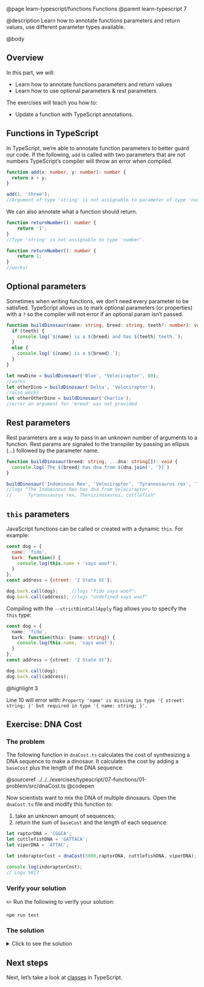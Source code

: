 @page learn-typescript/functions Functions
@parent learn-typescript 7

@description Learn how to annotate functions parameters and return values, use different parameter types available.

@body

## Overview

In this part, we will:

- Learn how to annotate functions parameters and return values
- Learn how to use optional parameters & rest parameters

The exercises will teach you how to:
- Update a function with TypeScript annotations.

## Functions in TypeScript

In TypeScript, we’re able to annotate function parameters to better guard our code. If the following, `add` is called  with two parameters that are not numbers TypeScript’s compiler will throw an error when compiled.

```typescript
function add(x: number, y: number): number {
  return x + y;
}

add(1, 'three');
//Argument of type 'string' is not assignable to parameter of type 'number'.
```

We can also annotate what a function should return.

```typescript
function returnNumber(): number {
    return '1';
}
//Type 'string' is not assignable to type 'number'.

function returnNumber(): number {
    return 1;
}
//works!
```

## Optional parameters

Sometimes when writing functions, we don’t need every parameter to be satisfied. TypeScript allows us to mark optional parameters (or properties) with a ``?`` so the compiler will not error if an optional param isn’t passed.

```typescript
function buildDinosaur(name: string, breed: string, teeth?: number): void {
  if (teeth) {
    console.log(`${name} is a ${breed} and has ${teeth} teeth.`);
  }
  else {
    console.log(`${name} is a ${breed}.`);
  }
}

let newDino = buildDinosaur('Blue', 'Velociraptor', 80);
//works
let otherDino = buildDinosaur('Delta', 'Velociraptor');
//also works
let otherOtherDino = buildDinosaur('Charlie');
//error an argument for 'breed' was not provided
```

## Rest parameters

Rest parameters are a way to pass in an unknown number of arguments to a function. Rest params are signaled to the transpiler by passing an ellipsis (...) followed by the parameter name.

```typescript
function buildDinosaur(breed: string, ...dna: string[]): void {
  console.log(`The ${breed} has dna from ${dna.join(', ')}`)
}

buildDinosaur('Indominous Rex', 'Velociraptor', 'Tyrannosaurus rex', 'Therizinosaurus', 'cuttlefish');
//logs "The Indominous Rex has dna from Velociraptor,
//      Tyrannosaurus rex, Therizinosaurus, cuttlefish"
```

## `this` parameters

JavaScript functions can be called or created with a dynamic `this`. For example:

```js
const dog = {
  name: 'fido',
  bark: function() {
    console.log(this.name + 'says woof');
  }
};
const address = {street: '2 State St'};

dog.bark.call(dog);     //logs "fido says woof";
dog.bark.call(address); //logs "undefined says woof"
```

Compiling with the `--strictBindCallApply` flag allows you to
specify the `this` type:

```typescript
const dog = {
  name: 'fido',
  bark: function(this: {name: string}) {
    console.log(this.name, 'says woof');
  }
};
const address = {street: '2 State St'};

dog.bark.call(dog);
dog.bark.call(address);
```
@highlight 3

Line 10 will error with: `Property 'name' is missing in type '{ street: string; }' but required in type '{ name: string; }'.`

## Exercise: DNA Cost

### The problem

The following function in `dnaCost.ts` calculates the cost of synthesizing
a DNA sequence to make a dinosaur. It calculates the cost by adding a `baseCost` plus
the length of the DNA sequence:

@sourceref ../../../exercises/typescript/07-functions/01-problem/src/dnaCost.ts
@codepen

Now scientists want to mix the DNA of multiple dinosaurs.
Open the `dnaCost.ts` file and modify this function to:
1. take an unknown amount of sequences;
2. return the sum of `baseCost` and the length of each sequence.

```ts
let raptorDNA = 'CGGCA';
let cuttlefishDNA = 'GATTACA';
let viperDNA = 'ATTAC';

let indoraptorCost = dnaCost(5000,raptorDNA, cuttlefishDNA, viperDNA);

console.log(indoraptorCost);
// Logs 5017
```

### Verify your solution

✏️ Run the following to verify your solution:

```shell
npm run test
```

### The solution

<details>
<summary>Click to see the solution</summary>

✏️ Update `dnaCost.ts` to add each sequence to the
base cost.  This solution uses [Array.prototype.reduce](https://developer.mozilla.org/en-US/docs/Web/JavaScript/Reference/Global_Objects/Array/reduce):

@sourceref ./../../../exercises/typescript/07-functions/01-solution/src/dnaCost.ts

You’ll notice that specifying a return type is not necessary.  This is
because TypeScript can infer the return value from the arguments.

The following is another
valid solution:

@highlight 1-4

```ts
export function dnaCost(baseCost: number, ...sequences: string[]) {
  let sum = baseCost;
  sequences.forEach(sequence => sum += sequence.length);
  return sum
}
```

@highlight 1-4

</details>

## Next steps

Next, let’s take a look at [classes](./classes.html) in TypeScript.
